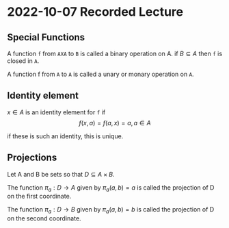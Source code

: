 # 2022-10-07 Recorded Lecture

## Special Functions
A function `f` from `AXA` to `B` is called a binary operation on A. if $B \subseteq A$ then `f` is closed in `A`.

A function f from `A` to `A` is called a unary or monary operation on `A`.

## Identity element
$x \in A$ is an identity element for `f` if 
$$f(x,a) = f(a,x) = a, a \in A $$

if these is such an identity, this is unique.

## Projections
Let A and B be sets so that $D \subseteq A \times B$. 

The function $\pi_a: D \rightarrow A$ given by $\pi_a(a,b)=a$
is called the projection of D on the first coordinate.

The function $\pi_a: D \rightarrow B$ given by $\pi_a(a,b)=b$ is called the projection of D on the second coordinate.